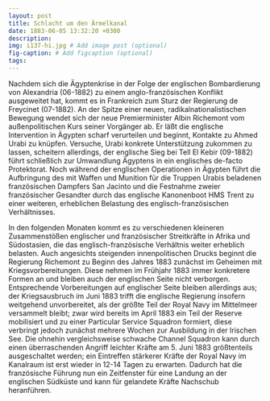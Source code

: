 ```yaml
---
layout: post
title: Schlacht um den Ärmelkanal
date: 1883-06-05 13:32:20 +0300
description: 
img: i137-hi.jpg # Add image post (optional)
fig-caption: # Add figcaption (optional)
tags: 
---
```

Nachdem sich die Ägyptenkrise in der Folge der englischen Bombardierung von Alexandria (06-1882) zu einem anglo-französischen Konflikt ausgeweitet hat, kommt es in Frankreich zum Sturz der Regierung de Freycinet (07-1882). An der Spitze einer neuen, radikalnationalistischen Bewegung wendet sich der neue Premierminister Albin Richemont vom außenpolitischen Kurs seiner Vorgänger ab. Er läßt die englische Intervention in
Ägypten scharf verurteilen und beginnt, Kontakte zu Ahmed Urabi zu knüpfen. Versuche, Urabi konkrete Unterstützung zukommen zu lassen, scheitern allerdings, der englische Sieg bei Tell El Kebir (09-1882) führt schließlich zur Umwandlung Ägyptens in ein englisches de-facto Protektorat. Noch während der englischen Operationen in Ägypten führt die Aufbringung des mit Waffen und Munition für die Truppen Urabis beladenen französischen
Dampfers San Jacinto und die Festnahme zweier französischer Gesandter durch das englische Kanonenboot HMS Trent zu einer weiteren, erheblichen Belastung des englisch-französischen Verhältnisses.

In den folgenden Monaten kommt es zu verschiedenen kleineren Zusammenstößen englischer und französischer Streitkräfte in Afrika und Südostasien, die das englisch-französische Verhältnis weiter erheblich belasten. Auch angesichts steigenden innenpolitischen Drucks beginnt die Regierung Richemont zu Beginn des Jahres 1883 zunächst im Geheimen mit Kriegsvorbereitungen. Diese nehmen im Frühjahr 1883 immer konkretere Formen an und bleiben auch der englischen Seite nicht verborgen. Entsprechende Vorbereitungen auf englischer Seite bleiben allerdings aus; der Kriegsausbruch im Juni 1883 trifft die englische Regierung insofern weitgehend unvorbereitet, als der größte Teil der Royal Navy im Mittelmeer versammelt bleibt; zwar wird bereits im April 1883 ein Teil der Reserve mobilisiert und zu einer Particular Service Squadron formiert, diese verbringt jedoch zunächst mehrere Wochen zur Ausbildung in der Irischen See. Die ohnehin vergleichsweise schwache Channel Squadron kann durch einen überraschenden Angriff leichter Kräfte am 5. Juni 1883 größtenteils ausgeschaltet werden; ein Eintreffen stärkerer Kräfte der Royal Navy im Kanalraum ist erst wieder in 12-14 Tagen zu erwarten. Dadurch hat die französische Führung nun ein Zeitfenster für eine Landung an der englischen Südküste und kann für gelandete Kräfte Nachschub heranführen.
